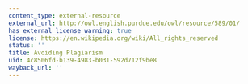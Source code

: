 ```yaml
---
content_type: external-resource
external_url: http://owl.english.purdue.edu/owl/resource/589/01/
has_external_license_warning: true
license: https://en.wikipedia.org/wiki/All_rights_reserved
status: ''
title: Avoiding Plagiarism
uid: 4c8506fd-b139-4983-b031-592d712f9be8
wayback_url: ''
---
```

